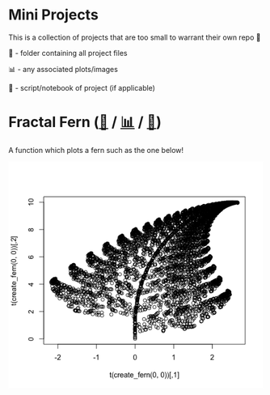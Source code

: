 # Mini Projects

This is a collection of projects that are too small to warrant their own repo 🎨

📁 - folder containing all project files

📊 - any associated plots/images

📃 - script/notebook of project (if applicable) 


# Fractal Fern ([📁](fractals) / [📊](fractals/fractal_fern.png/) / [📃](fractals/fern_function.Rmd))

A function which plots a fern such as the one below!

![](fractals/fractal_fern.png)

